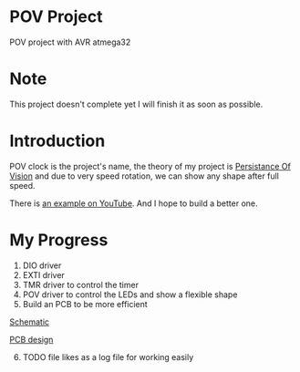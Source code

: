 # POV Project 
POV project with AVR atmega32

# Note
This project doesn't complete yet I will finish it as soon as possible.

# Introduction
POV clock is the project's name, the theory of my project is [Persistance Of Vision](https://en.wikipedia.org/wiki/Persistence_of_vision) and due to very speed rotation, we can show any shape after full speed. 

There is [an example on YouTube](https://www.youtube.com/watch?v=-6JnAxTXApw). And I hope to build a better one.

# My Progress
1. DIO driver
2. EXTI driver
3. TMR driver to control the timer
4. POV driver to control the LEDs and show a flexible shape
5. Build an PCB to be more efficient 

[Schematic](https://github.com/AhmedKhalilAlsayed/POV/blob/main/schematic%20.png)

[PCB design](https://github.com/AhmedKhalilAlsayed/POV/blob/main/PCB.png)

6. TODO file likes as a log file for working easily 

